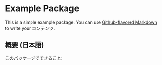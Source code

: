 # Example Package

This is a simple example package. You can use
[Github-flavored Markdown](https://guides.github.com/features/mastering-markdown/)
to write your コンテンツ. 

## 概要 (日本語)
このパッケージでできること: